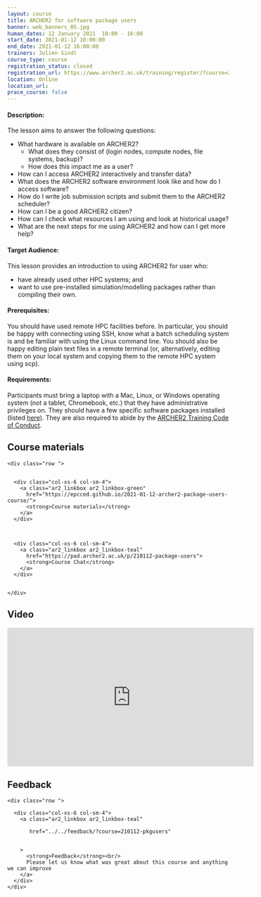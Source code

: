 ```yaml
---
layout: course
title: ARCHER2 for software package users
banner: web_banners_05.jpg 
human_dates: 12 January 2021  10:00 - 16:00
start_date: 2021-01-12 10:00:00
end_date: 2021-01-12 16:00:00
trainers: Julien Sindt
course_type: course
registration_status: closed
registration_url: https://www.archer2.ac.uk/training/register/?course=210112-pkgusers
location: Online
location_url:
prace_course: false
---
```




#### Description:


The lesson aims to answer the following questions:
* What hardware is available on ARCHER2?
    * What does they consist of (login nodes, compute nodes, file systems, backup)?
    * How does this impact me as a user?
* How can I access ARCHER2 interactively and transfer data?
* What does the ARCHER2 software environment look like and how do I access software?
* How do I write job submission scripts and submit them to the ARCHER2 scheduler?
* How can I be a good ARCHER2 citizen?
* How can I check what resources I am using and look at historical usage?
* What are the next steps for me using ARCHER2 and how can I get more help?



#### Target Audience:

This lesson provides an introduction to using ARCHER2 for user who:
* have already used other HPC systems; and
* want to use pre-installed simulation/modelling packages rather than compiling their own.

#### Prerequisites:

You should have used remote HPC facilities before. In particular, you should be happy with connecting 
using SSH, know what a batch scheduling system is and be familiar with using the Linux command line. You 
should also be happy editing plain text files in a remote terminal (or, alternatively, editing them on your 
local system and copying them to the remote HPC system using scp).

#### Requirements:

Participants must bring a laptop with a Mac, Linux, or Windows operating system (not a tablet, Chromebook, etc.) that 
they have administrative privileges on. They should have a few specific software packages installed (listed [here](https://epcced.github.io/20201030-archer2-intro-package/#setup)). They 
are also required to abide by the [ARCHER2 Training Code of Conduct](../../code-of-conduct/).

<section id="service">



<h2><a name="materials">Course materials</a></h2>



    <div class="row ">	

		
      <div class="col-xs-6 col-sm-4">
        <a class="ar2_linkbox ar2_linkbox-green" 
          href="https://epcced.github.io/2021-01-12-archer2-package-users-course/">
          <strong>Course materials</strong>         
        </a>
      </div>


  
      <div class="col-xs-6 col-sm-4">
        <a class="ar2_linkbox ar2_linkbox-teal" 
          href="https://pad.archer2.ac.uk/p/210112-package-users">
          <strong>Course Chat</strong>       
        </a>
      </div>
		

 	</div>
		
		


		
<h2><a name="video">Video</a></h2>

<div>
	<iframe title="Video" width="560" height="315" src="https://www.youtube.com/embed/pv2ZGyIE7JI" frameborder="0" allow="accelerometer; autoplay; encrypted-media; gyroscope; picture-in-picture" allowfullscreen></iframe>
</div>







<h2><a name="feedback">Feedback</a></h2>


    <div class="row ">	

      <div class="col-xs-6 col-sm-4">
        <a class="ar2_linkbox ar2_linkbox-teal" 

           href="../../feedback/?course=210112-pkgusers" 


		>
          <strong>Feedback</strong><br/>
          Please let us know what was great about this course and anything we can improve
        </a>
      </div>
    </div>
		
	

 
</section>


